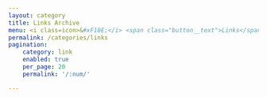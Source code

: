 ```yaml
---
layout: category
title: Links Archive
menu: <i class=icon>&#xF10E;</i> <span class="button__text">Links</span>
permalink: /categories/links
pagination:
    category: link
    enabled: true
    per_page: 20
    permalink: '/:num/'

---
```

